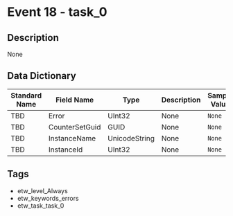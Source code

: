 # Event 18 - task_0

## Description
None

## Data Dictionary
|Standard Name|Field Name|Type|Description|Sample Value|
|---|---|---|---|---|
|TBD|Error|UInt32|None|`None`|
|TBD|CounterSetGuid|GUID|None|`None`|
|TBD|InstanceName|UnicodeString|None|`None`|
|TBD|InstanceId|UInt32|None|`None`|

## Tags
* etw_level_Always
* etw_keywords_errors
* etw_task_task_0